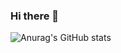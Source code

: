 ### Hi there 👋


![Anurag's GitHub stats](https://github-readme-stats.vercel.app/api?username=KudryashovAlexander&show_icons=true&bg_color=00000000)

<!--
**KudryashovAlexander/KudryashovAlexander** is a ✨ _special_ ✨ repository because its `README.md` (this file) appears on your GitHub profile.

Here are some ideas to get you started:

- 🔭 I’m currently working on ...
- 🌱 I’m currently learning ...
- 👯 I’m looking to collaborate on ...
- 🤔 I’m looking for help with ...
- 💬 Ask me about ...
- 📫 How to reach me: ...
- 😄 Pronouns: ...
- ⚡ Fun fact: ...
-->
